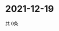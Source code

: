 # 2021-12-19
  共 0条

  <!-- BEGIN -->
  <!-- 最后更新时间Sun Dec 19 2021 20:04:03 GMT+0000 (Coordinated Universal Time) -->
  
  <!-- END -->
  
  
